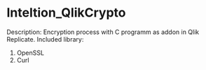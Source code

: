# Inteltion_QlikCrypto

Description: Encryption process with C programm as addon in Qlik Replicate.
Included library: 
1. OpenSSL
2. Curl


